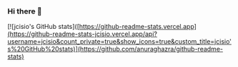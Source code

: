 ### Hi there 👋

<!--
**jcisio/jcisio** is a ✨ _special_ ✨ repository because its `README.md` (this file) appears on your GitHub profile.

Here are some ideas to get you started:

- 🔭 I’m currently working on ...
- 🌱 I’m currently learning ...
- 👯 I’m looking to collaborate on ...
- 🤔 I’m looking for help with ...
- 💬 Ask me about ...
- 📫 How to reach me: ...
- 😄 Pronouns: ...
- ⚡ Fun fact: ...
-->
[![jcisio's GitHub stats]([https://github-readme-stats.vercel.app](https://github-readme-stats-jcisio.vercel.app/api?username=jcisio&count_private=true&show_icons=true&custom_title=jcisio's%20GitHub%20stats)](https://github.com/anuraghazra/github-readme-stats)
